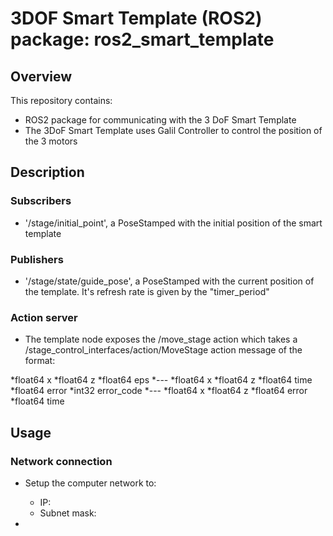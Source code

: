 # 3DOF Smart Template (ROS2) package: ros2_smart_template

## Overview
This repository contains:

- ROS2 package for communicating with the 3 DoF Smart Template
- The 3DoF Smart Template uses Galil Controller to control the position of the 3 motors 

## Description
### Subscribers
- '/stage/initial_point', a PoseStamped with the initial position of the smart template

### Publishers
- '/stage/state/guide_pose', a PoseStamped with the current position of the template. It's refresh rate is given by the "timer_period"


### Action server

- The template node exposes the /move_stage action which takes a /stage_control_interfaces/action/MoveStage action message of the format:
  
*float64 x 
*float64 z 
*float64 eps 
*--- 
*float64 x 
*float64 z 
*float64 time 
*float64 error 
*int32 error_code 
*---
*float64 x
*float64 z
*float64 error
*float64 time


## Usage <a name="usage"></a>
### Network connection
- Setup the computer network to:
  * IP:
  * Subnet mask:
 
- 




